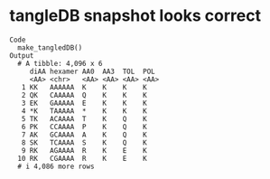 # tangleDB snapshot looks correct

    Code
      make_tangledDB()
    Output
      # A tibble: 4,096 x 6
         diAA hexamer AA0  AA3  TOL  POL 
         <AA> <chr>   <AA> <AA> <AA> <AA>
       1 KK   AAAAAA  K    K    K    K   
       2 QK   CAAAAA  Q    K    K    K   
       3 EK   GAAAAA  E    K    K    K   
       4 *K   TAAAAA  *    K    K    K   
       5 TK   ACAAAA  T    K    Q    K   
       6 PK   CCAAAA  P    K    Q    K   
       7 AK   GCAAAA  A    K    Q    K   
       8 SK   TCAAAA  S    K    Q    K   
       9 RK   AGAAAA  R    K    E    K   
      10 RK   CGAAAA  R    K    E    K   
      # i 4,086 more rows

